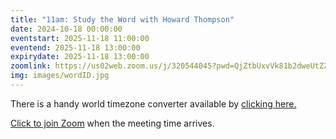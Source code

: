 ```yaml
---
title: "11am: Study the Word with Howard Thompson"
date: 2024-10-18 00:00:00
eventstart: 2025-11-18 11:00:00
eventend: 2025-11-18 13:00:00
expirydate: 2025-11-18 13:00:00
zoomlink: https://us02web.zoom.us/j/320544045?pwd=QjZtbUxvVk81b2dweUtZZTE3ZE9IZz09
img: images/wordID.jpg
---
```


There is a handy world timezone converter available by [clicking here.](https://www.timeanddate.com/worldclock/converter.html)

[Click to join Zoom](https://us02web.zoom.us/j/320544045?pwd=QjZtbUxvVk81b2dweUtZZTE3ZE9IZz09) when the meeting time arrives.